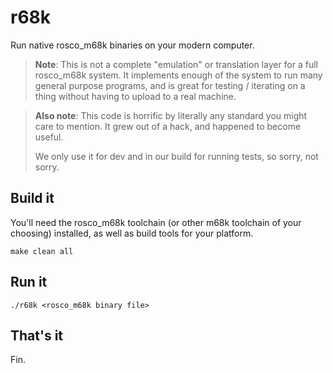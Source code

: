 # r68k

Run native rosco_m68k binaries on your modern computer.

> **Note**: This is not a complete "emulation" or translation layer
> for a full rosco_m68k system. It implements enough of the system
> to run many general purpose programs, and is great for testing /
> iterating on a thing without having to upload to a real machine. 

> **Also note**: This code is horrific by literally any standard 
> you might care to mention. It grew out of a hack, and happened to 
> become useful. 
>
> We only use it for dev and in our build for running tests, so sorry,
> not sorry.

## Build it

You'll need the rosco_m68k toolchain (or other m68k toolchain of
your choosing) installed, as well as build tools for your platform.

```
make clean all
```

## Run it

```shell
./r68k <rosco_m68k binary file>
```

## That's it

Fin.
